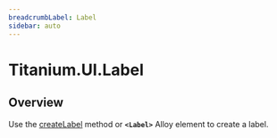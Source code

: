 ```yaml
---
breadcrumbLabel: Label
sidebar: auto
---
```


# Titanium.UI.Label

<ProxySummary/>

## Overview

Use the [createLabel](Titanium.UI.createLabel) method or **`<Label>`** Alloy element to create a label.

<ApiDocs/>
